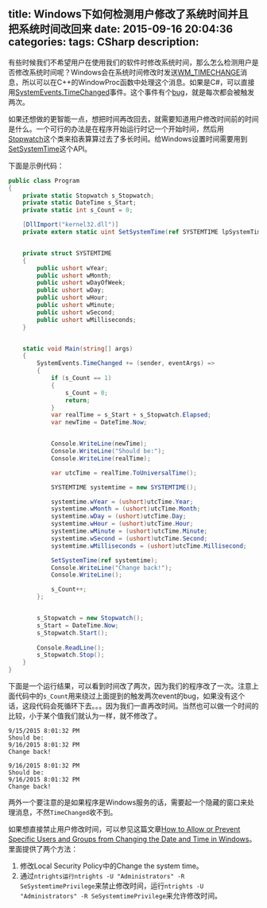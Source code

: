 title: Windows下如何检测用户修改了系统时间并且把系统时间改回来
date: 2015-09-16 20:04:36
categories:
tags: CSharp
description:
---
有些时候我们不希望用户在使用我们的软件时修改系统时间，那么怎么检测用户是否修改系统时间呢？Windows会在系统时间修改时发送[WM_TIMECHANGE](https://msdn.microsoft.com/en-us/library/windows/desktop/ms725498%28v=vs.85%29.aspx)消息，所以可以在C++的WindowProc函数中处理这个消息。如果是C#，可以直接用[SystemEvents.TimeChanged](https://msdn.microsoft.com/en-us/library/microsoft.win32.systemevents.timechanged.aspx)事件。这个事件有个[bug](https://connect.microsoft.com/VisualStudio/feedback/details/776003/systemevent-timechanged-is-fired-twice)，就是每次都会被触发两次。

如果还想做的更智能一点，想把时间再改回去，就需要知道用户修改时间前的时间是什么。一个可行的办法是在程序开始运行时记一个开始时间，然后用[Stopwatch](https://msdn.microsoft.com/en-us/library/system.diagnostics.stopwatch%28v=vs.110%29.aspx)这个类来掐表算算过去了多长时间。给Windows设置时间需要用到[SetSystemTime](https://msdn.microsoft.com/en-us/library/windows/desktop/ms724942%28v=vs.85%29.aspx)这个API。

下面是示例代码：

```csharp
public class Program
{
	private static Stopwatch s_Stopwatch;
	private static DateTime s_Start;
	private static int s_Count = 0;

	[DllImport("kernel32.dll")]
	private extern static uint SetSystemTime(ref SYSTEMTIME lpSystemTime);


	private struct SYSTEMTIME
	{
		public ushort wYear;
		public ushort wMonth;
		public ushort wDayOfWeek;
		public ushort wDay;
		public ushort wHour;
		public ushort wMinute;
		public ushort wSecond;
		public ushort wMilliseconds;
	}


	static void Main(string[] args)
	{
		SystemEvents.TimeChanged += (sender, eventArgs) =>
		{
			if (s_Count == 1)
			{
				s_Count = 0;
				return;
			}
			var realTime = s_Start + s_Stopwatch.Elapsed;
			var newTime = DateTime.Now;


			Console.WriteLine(newTime);
			Console.WriteLine("Should be:");
			Console.WriteLine(realTime);

			var utcTime = realTime.ToUniversalTime();

			SYSTEMTIME systemtime = new SYSTEMTIME();

			systemtime.wYear = (ushort)utcTime.Year;
			systemtime.wMonth = (ushort)utcTime.Month;
			systemtime.wDay = (ushort)utcTime.Day;
			systemtime.wHour = (ushort)utcTime.Hour;
			systemtime.wMinute = (ushort)utcTime.Minute;
			systemtime.wSecond = (ushort)utcTime.Second;
			systemtime.wMilliseconds = (ushort)utcTime.Millisecond;

			SetSystemTime(ref systemtime);
			Console.WriteLine("Change back!");
			Console.WriteLine();

			s_Count++;
		};


		s_Stopwatch = new Stopwatch();
		s_Start = DateTime.Now;
		s_Stopwatch.Start();    
		
		Console.ReadLine();
		s_Stopwatch.Stop();
	}
}
```

下面是一个运行结果，可以看到时间改了两次，因为我们的程序改了一次。注意上面代码中的`s_Count`用来绕过上面提到的触发两次event的bug，如果没有这个话，这段代码会死循环下去。。。因为我们一直再改时间。当然也可以做一个时间的比较，小于某个值我们就认为一样，就不修改了。

```
9/15/2015 8:01:32 PM
Should be:
9/16/2015 8:01:32 PM
Change back!

9/16/2015 8:01:32 PM
Should be:
9/16/2015 8:01:32 PM
Change back!
```

两外一个要注意的是如果程序是Windows服务的话，需要起一个隐藏的窗口来处理消息，不然`TimeChanged`收不到。

如果想直接禁止用户修改时间，可以参见这篇文章[How to Allow or Prevent Specific Users and Groups from Changing the Date and Time in Windows](http://www.sevenforums.com/tutorials/113557-date-time-allow-prevent-users-groups-changing.html)。里面提供了两个方法：

1. 修改Local Security Policy中的Change the system time。  
1. 通过`ntrights运行ntrights -U "Administrators" -R SeSystemtimePrivilege`来禁止修改时间，运行`ntrights -U "Administrators" -R SeSystemtimePrivilege`来允许修改时间。